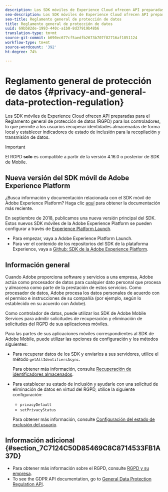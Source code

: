 ```yaml
---
description: Los SDK móviles de Experience Cloud ofrecen API preparadas para el Reglamento general de protección de datos (RGPD) para los controladores, lo que permite a los usuarios recuperar identidades almacenadas de forma local y establecer indicadores de estado de inclusión para la recopilación y transmisión de datos.
seo-description: Los SDK móviles de Experience Cloud ofrecen API preparadas para el Reglamento general de protección de datos (RGPD) para los controladores, lo que permite a los usuarios recuperar identidades almacenadas de forma local y establecer indicadores de estado de inclusión para la recopilación y transmisión de datos.
seo-title: Reglamento general de protección de datos
title: Reglamento general de protección de datos
uuid: 69bb82de-1993-440c-a1b0-8d37919b48b6
translation-type: tm+mt
source-git-commit: b690ec677cf5aedfb2673b707f82716af1851124
workflow-type: tm+mt
source-wordcount: '392'
ht-degree: 74%

---
```



# Reglamento general de protección de datos {#privacy-and-general-data-protection-regulation}

Los SDK móviles de Experience Cloud ofrecen API preparadas para el Reglamento general de protección de datos (RGPD) para los controladores, lo que permite a los usuarios recuperar identidades almacenadas de forma local y establecer indicadores de estado de inclusión para la recopilación y transmisión de datos.

>[!IMPORTANT]
>
>El RGPD **solo** es compatible a partir de la versión 4.16.0 o posterior de SDK de Mobile.

## Nueva versión del SDK móvil de Adobe Experience Platform

¿Busca información y documentación relacionada con el SDK móvil de Adobe Experience Platform? Haga clic [aquí](https://aep-sdks.gitbook.io/docs/) para obtener la documentación más reciente.

En septiembre de 2018, publicamos una nueva versión principal del SDK. Estos nuevos SDK móviles de la Adobe Experience Platform se pueden configurar a través de [Experience Platform Launch](https://www.adobe.com/es/experience-platform/launch.html).

* Para empezar, vaya a Adobe Experience Platform Launch.
* Para ver el contenido de los repositorios del SDK de la plataforma Experience, vaya a [Github: SDK de la Adobe Experience Platform](https://github.com/Adobe-Marketing-Cloud/acp-sdks).

## Información general

Cuando Adobe proporciona software y servicios a una empresa, Adobe actúa como procesador de datos para cualquier dato personal que procesa y almacena como parte de la prestación de estos servicios. Como procesador de datos, Adobe procesa los datos personales de acuerdo con el permiso e instrucciones de su compañía (por ejemplo, según lo establecido en su acuerdo con Adobe).

Como controlador de datos, puede utilizar los SDK de Adobe Mobile Services para admitir solicitudes de recuperación y eliminación de solicitudes del RGPD de sus aplicaciones móviles.

Para las partes de sus aplicaciones móviles correspondientes al SDK de Adobe Mobile, puede utilizar las opciones de configuración y los métodos siguientes:

* Para recuperar datos de los SDK y enviarlos a sus servidores, utilice el método `getAllIdentifiersAsync`.

   Para obtener más información, consulte [Recuperación de identificadores almacenados](/help/ios/c-mob-privacy-gdpr-ios/c-mob-gdpr-ret-stored-ids-ios.md).

* Para establecer su estado de inclusión y ayudarle con una solicitud de eliminación de datos en virtud del RGPD, utilice la siguiente configuración:

   * `privacyDefault`
   * `setPrivacyStatus`

   Para obtener más información, consulte [Configuración del estado de exclusión del usuario](/help/ios/c-mob-privacy-gdpr-ios/privacy.md).

## Información adicional {#section_7C7124C50D85469C8C8714533FB1A37D}

* Para obtener más información sobre el RGPD, consulte [RGPD y su empresa](https://www.adobe.com/es/privacy/general-data-protection-regulation.html).
* To see the GDPR API documentation, go to [General Data Protection Regulation API](https://adobe.io/apis/cloudplatform/gdpr.html).

